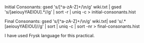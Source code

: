 Initial Consonants:
gsed 's/[^a-zA-Z]\+/\n/g' wiki.txt | gsed 's/[aeiouyYAEIOU].*//g' | sort -r | uniq -c > initial-consonants.hist

Final Consonants:
gsed 's/[^a-zA-Z]\+/\n/g' wiki.txt| sed 's/.*[aeiouyYAEIOU]//g' | sort  | uniq -c | sort -nr > final-consonants.hist

I have used Frysk language for this practical.
